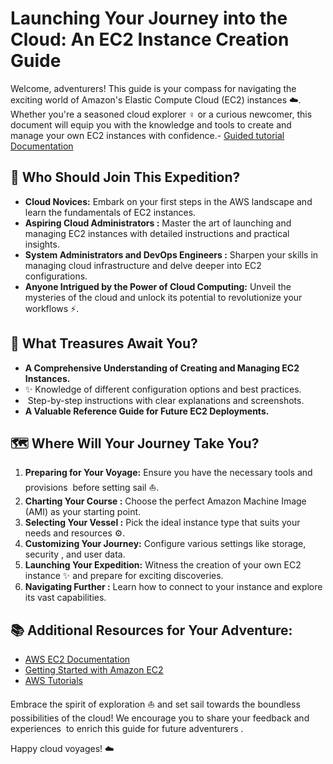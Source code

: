 # Launching Your Journey into the Cloud: An EC2 Instance Creation Guide

Welcome, adventurers! This guide is your compass for navigating the exciting world of Amazon's Elastic Compute Cloud (EC2) instances ☁️. Whether you're a seasoned cloud explorer ‍♀️ or a curious newcomer, this document will equip you with the knowledge and tools to create and manage your own EC2 instances with confidence.- [Guided tutorial Documentation](https://docs.google.com/document/d/1p1EyvvAgsDlgLHrnSPHU2quZr_yJSm3_9-CS9SDbSfk/edit?usp=sharing)

## 🌟 Who Should Join This Expedition?

- **Cloud Novices:** Embark on your first steps in the AWS landscape and learn the fundamentals of EC2 instances.
- **Aspiring Cloud Administrators ‍:** Master the art of launching and managing EC2 instances with detailed instructions and practical insights.
- **System Administrators and DevOps Engineers ‍‍:** Sharpen your skills in managing cloud infrastructure and delve deeper into EC2 configurations.
- **Anyone Intrigued by the Power of Cloud Computing:** Unveil the mysteries of the cloud and unlock its potential to revolutionize your workflows ⚡.

## 🚀 What Treasures Await You?

- **A Comprehensive Understanding of Creating and Managing EC2 Instances.**
- ✨ Knowledge of different configuration options and best practices.
- ️ Step-by-step instructions with clear explanations and screenshots.
- **A Valuable Reference Guide for Future EC2 Deployments.**

## 🗺️ Where Will Your Journey Take You?

1. **Preparing for Your Voyage:** Ensure you have the necessary tools and provisions ️ before setting sail ⛵️.
2. **Charting Your Course ️:** Choose the perfect Amazon Machine Image (AMI) as your starting point.
3. **Selecting Your Vessel ️:** Pick the ideal instance type that suits your needs and resources ⚙️.
4. **Customizing Your Journey:** Configure various settings like storage, security ️, and user data.
5. **Launching Your Expedition:** Witness the creation of your own EC2 instance ✨ and prepare for exciting discoveries.
6. **Navigating Further ️:** Learn how to connect to your instance and explore its vast capabilities.

## 📚 Additional Resources for Your Adventure:

- [AWS EC2 Documentation](https://docs.aws.amazon.com/ec2/)
- [Getting Started with Amazon EC2](https://docs.aws.amazon.com/efs/latest/ug/gs-step-one-create-ec2-resources.html)
- [AWS Tutorials](https://aws.amazon.com/getting-started/)

Embrace the spirit of exploration ⛵️ and set sail towards the boundless possibilities of the cloud! We encourage you to share your feedback and experiences ️ to enrich this guide for future adventurers ️.

Happy cloud voyages! ☁️
